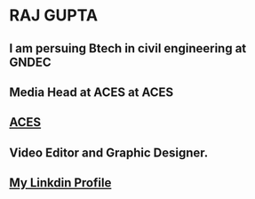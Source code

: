 # RAJ GUPTA
## I am persuing Btech in civil engineering at **GNDEC**
## Media Head at **ACES** at **ACES** 
## [ACES](https://www.instagram.com/invites/contact/?i=obqwto0du9i0&utm_content=3wz0dfl)
## **Video Editor** and **Graphic Designer**.
## [My Linkdin Profile](https://www.linkedin.com/in/raj-gupta-19b7b6225/)

